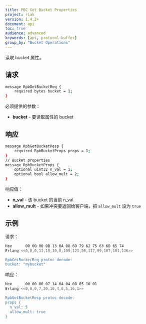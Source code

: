 ```yaml
---
title: PBC Get Bucket Properties
project: riak
version: 1.4.2+
document: api
toc: true
audience: advanced
keywords: [api, protocol-buffer]
group_by: "Bucket Operations"
---
```


读取 bucket 属性。

## 请求

```bash
message RpbGetBucketReq {
    required bytes bucket = 1;
}
```

必须提供的参数：

* **bucket** - 要读取属性的 bucket

## 响应

```bash
message RpbGetBucketResp {
    required RpbBucketProps props = 1;
}
// Bucket properties
message RpbBucketProps {
    optional uint32 n_val = 1;
    optional bool allow_mult = 2;
}
```

响应值：

* **n_val** - 该 bucket 的当前 n_val
* **allow_mult** - 如果冲突要返回给客户端，把 `allow_mult` 设为 `true`

## 示例

请求：

```bash
Hex      00 00 00 0B 13 0A 08 6D 79 62 75 63 6B 65 74
Erlang <<0,0,0,11,19,10,8,109,121,98,117,99,107,101,116>>

RpbGetBucketReq protoc decode:
bucket: "mybucket"
```

响应：

```bash
Hex      00 00 00 07 14 0A 04 08 05 10 01
Erlang <<0,0,0,7,20,10,4,8,5,16,1>>

RpbGetBucketResp protoc decode:
props {
  n_val: 5
  allow_mult: true
}

```
